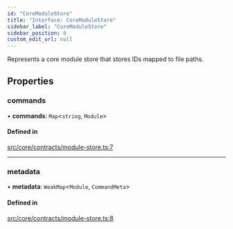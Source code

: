 ```yaml
---
id: "CoreModuleStore"
title: "Interface: CoreModuleStore"
sidebar_label: "CoreModuleStore"
sidebar_position: 0
custom_edit_url: null
---
```


Represents a core module store that stores IDs mapped to file paths.

## Properties

### commands

• **commands**: `Map`<`string`, `Module`\>

#### Defined in

[src/core/contracts/module-store.ts:7](https://github.com/sern-handler/handler/blob/2106522/src/core/contracts/module-store.ts#L7)

___

### metadata

• **metadata**: `WeakMap`<`Module`, `CommandMeta`\>

#### Defined in

[src/core/contracts/module-store.ts:8](https://github.com/sern-handler/handler/blob/2106522/src/core/contracts/module-store.ts#L8)
